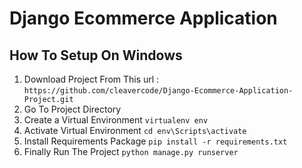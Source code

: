 # Django Ecommerce Application

## How To Setup On Windows
1. Download Project  From This url :  `https://github.com/cleavercode/Django-Ecommerce-Application-Project.git`
2. Go To Project Directory
3. Create a Virtual Environment `virtualenv env`
4. Activate Virtual Environment `cd env\Scripts\activate`
5. Install Requirements Package `pip install -r requirements.txt`
7. Finally Run The Project `python manage.py runserver`
